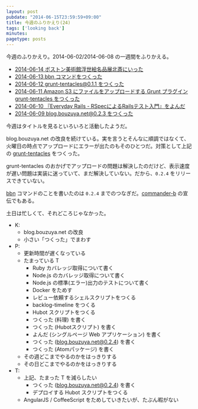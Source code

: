 ```yaml
---
layout: post
pubdate: "2014-06-15T23:59:59+09:00"
title: 今週のふりかえり(24)
tags: ['looking back']
minutes:
pagetype: posts
---
```

今週のふりかえり。2014-06-02/2014-06-08 の一週間をふりかえる。

- [2014-06-14 ボストン美術館浮世絵名品展北斎にいった][2014-06-14]
- [2014-06-13 bbn コマンドをつくった][2014-06-13]
- [2014-06-12 grunt-tentacles@0.1.1 をつくった][2014-06-12]
- [2014-06-11 Amazon S3 にファイルをアップロードする Grunt プラグイン grunt-tentacles をつくった][2014-06-11]
- [2014-06-10 『Everyday Rails - RSpecによるRailsテスト入門』をよんだ][2014-06-10]
- [2014-06-09 blog.bouzuya.net@0.2.3 をつくった][2014-06-09]

今週はタイトルを見るといろいろと活動したようだ。

blog.bouzuya.net の改良を続けている。実を言うとそんなに順調ではなくて、火曜日の時点でアップロードにエラーが出たのもそのひとつだ。対策として上記の [grunt-tentacles][bouzuya/grunt-tentacles] をつくった。

grunt-tentacles のおかげでアップロードの問題は解決したのだけど、表示速度が遅い問題は実装に迷っていて、まだ解決していない。だから、`0.2.4` をリリースできていない。

[bbn][bouzuya/bbn] コマンドのことを書いたのは `0.2.4` までのつなぎだ。[commander-b][bouzuya/commander-b] の宣伝でもある。

土日は忙しくて、それどころじゃなかった。

- K:
  - blog.bouzuya.net の改良
  - 小さい「つくった」でまわす
- P:
  - 更新時間が遅くなっている
  - たまっている T
    - Ruby カバレッジ取得について書く
    - Node.js のカバレッジ取得について書く
    - Node.js の標準(エラー)出力のテストについて書く
    - Docker をためす
    - レビュー依頼するシェルスクリプトをつくる
    - backlog-timeline をつくる
    - Hubot スクリプトをつくる
    - つくった (料理) を書く
    - つくった (Hubotスクリプト) を書く
    - よんだ (シングルページ Web アプリケーション) を書く
    - つくった (blog.bouzuya.net@0.2.4) を書く
    - つくった (Atomパッケージ) を書く
  - その週どこまでやるのかをはっきりする
  - その日どこまでやるのかをはっきりする
- T:
  - 上記、たまった T を減らしたい
    - つくった (blog.bouzuya.net@0.2.4) を書く
    - デプロイする Hubot スクリプトをつくる
  - AngularJS / CoffeeScript をためしていきたいが、たぶん暇がない

[bouzuya/commander-b]: https://github.com/bouzuya/commander-b
[bouzuya/bbn]: https://github.com/bouzuya/bbn
[bouzuya/grunt-tentacles]: https://github.com/bouzuya/grunt-tentacles
[2014-06-14]: http://blog.bouzuya.net/2014/06/14/
[2014-06-13]: http://blog.bouzuya.net/2014/06/13/
[2014-06-12]: http://blog.bouzuya.net/2014/06/12/
[2014-06-11]: http://blog.bouzuya.net/2014/06/11/
[2014-06-10]: http://blog.bouzuya.net/2014/06/l0/
[2014-06-09]: http://blog.bouzuya.net/2014/06/09/
